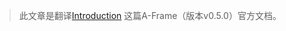 > 此文章是翻译[Introduction](https://aframe.io/docs/0.5.0/guides/writing-a-component.html) 这篇A-Frame（版本v0.5.0）官方文档。

